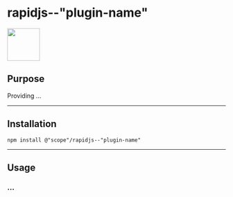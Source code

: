 # rapidjs--"plugin-name"

<a href="https://rapidjs.org"><img src="https://rapidjs.org/_assets/readme-plugin-badge.svg" height="75"></a>
<!--
It must be clearly recognizable in the overall impression that your plug-in, despite using the above badge, represents an independently developed and maintained project, independent from the official rapidJS project.
-->

## Purpose

<!-- TODO: Concisely outline general plug-in purpose -->

Providing ...

---

## Installation

```
npm install @"scope"/rapidjs--"plugin-name"
```

<!-- TODO: State valid installation reference -->

---

## Usage

<!-- TODO: Describe correct plug-in usage in detail -->

### ...
